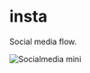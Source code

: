 # insta
 
Social media flow.

![Socialmedia mini](https://user-images.githubusercontent.com/79149222/142488917-c6e7dc67-37b5-4097-8c54-556e00b33c85.png)

